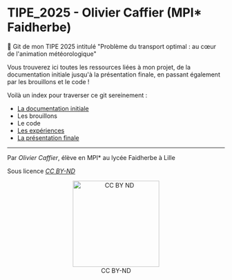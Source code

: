 # TIPE_2025 - Olivier Caffier (MPI* Faidherbe)
📝 Git de mon TIPE 2025 intitulé "Problème du transport optimal : au cœur de l'animation météorologique"


Vous trouverez ici toutes les ressources liées à mon projet, de la documentation initiale jusqu'à la présentation finale, en passant également par les brouillons et le code !

Voilà un index pour traverser ce git sereinement : 
- [La documentation initiale](/documentation/docu.md)
- Les brouillons
- Le code
- [Les expériences](/experiences/xp.md)
- [La présentation finale](/presentation/presentation.md)

--- 
Par *Olivier Caffier*, élève en MPI* au lycée Faidherbe à Lille

Sous licence [*CC BY-ND*](https://creativecommons.org/licenses/by-nd/4.0/) 



<div align="center"> <img src="https://upload.wikimedia.org/wikipedia/commons/thumb/1/18/Cc_by-nd_icon.svg/1200px-Cc_by-nd_icon.svg.png" alt="CC BY ND" width="200"/> </div>
<div align="center">  CC BY-ND </div>
<br />
